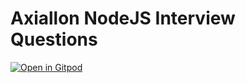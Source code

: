 # Axiallon NodeJS Interview Questions

[![Open in Gitpod](https://gitpod.io/button/open-in-gitpod.svg)](https://gitpod.io/#https://github.com/axiallon/testing-gitpod-nodejs)
